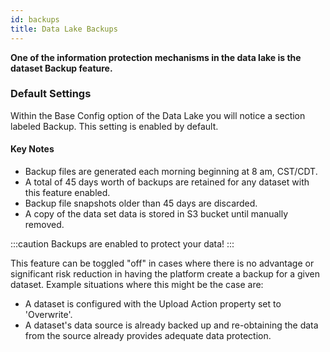 ```yaml
---
id: backups
title: Data Lake Backups
---
```



 **One of the information protection mechanisms in the data lake is the dataset Backup feature.**

 ### Default Settings

 Within the Base Config option of the Data Lake you will notice a section labeled Backup. This setting is enabled by default.

 #### Key Notes
 
- Backup files are generated each morning beginning at 8 am, CST/CDT.
- A total of 45 days worth of backups are retained for any dataset with this feature enabled.
- Backup file snapshots older than 45 days are discarded.
- A copy of the data set data is stored in S3 bucket until manually removed.

:::caution
Backups are enabled to protect your data!
:::


This feature can be toggled "off" in cases where there is no advantage or significant risk reduction in having the platform create a backup for a given dataset. Example situations where this might be the case are:

- A dataset is configured with the Upload Action property set to 'Overwrite'.
- A dataset's data source is already backed up and re-obtaining the data from the source already provides adequate data protection.


